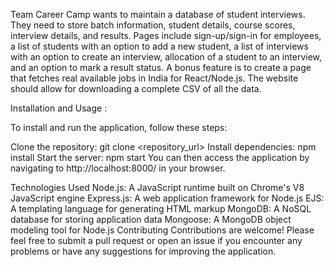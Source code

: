 Team Career Camp wants to maintain a database of student interviews. They need to store batch information, student details, course scores, interview details, and results. Pages include sign-up/sign-in for employees, a list of students with an option to add a new student, a list of interviews with an option to create an interview, allocation of a student to an interview, and an option to mark a result status. A bonus feature is to create a page that fetches real available jobs in India for React/Node.js. The website should allow for downloading a complete CSV of all the data.


Installation and Usage :

To install and run the application, follow these steps:

Clone the repository: git clone <repository_url>
Install dependencies: npm install
Start the server: npm start
You can then access the application by navigating to http://localhost:8000/ in your browser.








Technologies Used
Node.js: A JavaScript runtime built on Chrome's V8 JavaScript engine
Express.js: A web application framework for Node.js
EJS: A templating language for generating HTML markup
MongoDB: A NoSQL database for storing application data
Mongoose: A MongoDB object modeling tool for Node.js
Contributing
Contributions are welcome! Please feel free to submit a pull request or open an issue if you encounter any problems or have any suggestions for improving the application.
